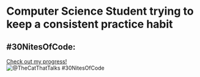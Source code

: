 # Computer Science Student trying to keep a consistent practice habit

## #30NitesOfCode:
  [Check out my progress!](https://www.codedex.io/@TheCatThatTalks/30-nites-of-code)  
  ![@TheCatThatTalks #30NitesOfCode](https://www.codedex.io/api/petStatus?user=TheCatThatTalks)
